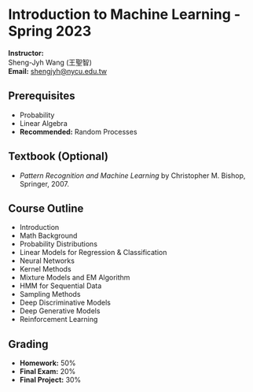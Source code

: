 # Introduction to Machine Learning - Spring 2023

**Instructor:**  
Sheng-Jyh Wang (王聖智)  
**Email:** [shengjyh@nycu.edu.tw](mailto:shengjyh@nycu.edu.tw)  

## Prerequisites
- Probability  
- Linear Algebra  
- **Recommended:** Random Processes  

## Textbook (Optional)
- *Pattern Recognition and Machine Learning* by Christopher M. Bishop, Springer, 2007.  

## Course Outline
- Introduction
- Math Background
- Probability Distributions
- Linear Models for Regression & Classification  
- Neural Networks  
- Kernel Methods  
- Mixture Models and EM Algorithm  
- HMM for Sequential Data
- Sampling Methods
- Deep Discriminative Models
- Deep Generative Models
- Reinforcement Learning

## Grading
- **Homework:** 50%  
- **Final Exam:** 20%  
- **Final Project:** 30%  
